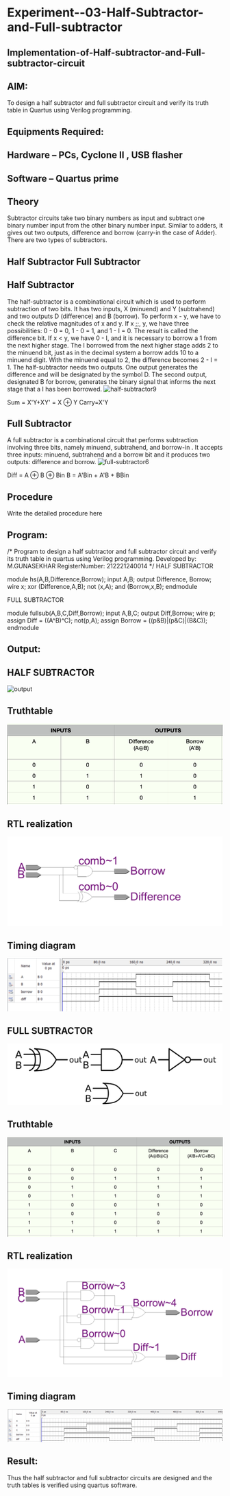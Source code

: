 # Experiment--03-Half-Subtractor-and-Full-subtractor
## Implementation-of-Half-subtractor-and-Full-subtractor-circuit
## AIM:
To design a half subtractor and full subtractor circuit and verify its truth table in Quartus using Verilog programming.

## Equipments Required:
## Hardware – PCs, Cyclone II , USB flasher
## Software – Quartus prime
## Theory
Subtractor circuits take two binary numbers as input and subtract one binary number input from the other binary number input. Similar to adders, it gives out two outputs, difference and borrow (carry-in the case of Adder). There are two types of subtractors.

## Half Subtractor Full Subtractor
## Half Subtractor
The half-subtractor is a combinational circuit which is used to perform subtraction of two bits. It has two inputs, X (minuend) and Y (subtrahend) and two outputs D (difference) and B (borrow). To perform x - y, we have to check the relative magnitudes of x and y. If x ;;, y, we have three possibilities: 0 - 0 = 0, 1 - 0 = 1, and 1 - I = 0. The result is called the difference bit. If x < y, we have 0 - I, and it is necessary to borrow a 1 from the next higher stage. The I borrowed from the next higher stage adds 2 to the minuend bit, just as in the decimal system a borrow adds 10 to a minuend digit. With the minuend equal to 2, the difference becomes 2 - I = 1. The half-subtractor needs two outputs. One output generates the difference and will be designated by the symbol D. The second output, designated B for borrow, generates the binary signal that informs the next stage that a I has been borrowed.
![half-subtractor9](https://user-images.githubusercontent.com/36288975/166112538-58c3bc7c-ee5d-4e6a-ac8d-8e8328efe27a.png)


Sum = X'Y+XY' = X ⊕ Y
Carry=X'Y

## Full Subtractor
A full subtractor is a combinational circuit that performs subtraction involving three bits, namely minuend, subtrahend, and borrow-in . It accepts three inputs: minuend, subtrahend and a borrow bit and it produces two outputs: difference and borrow. 
![full-subtractor6](https://user-images.githubusercontent.com/36288975/166112541-24c68359-3de8-4674-ae22-8272ffc385ed.png)


Diff = A ⊕ B ⊕ Bin B = A'Bin + A'B + BBin

## Procedure



Write the detailed procedure here 


## Program:
/*
Program to design a half subtractor and full subtractor circuit and verify its truth table in quartus using Verilog programming.
Developed by: M.GUNASEKHAR
RegisterNumber:  212221240014
*/
 HALF SUBTRACTOR

module hs(A,B,Difference,Borrow);
input A,B;
output Difference, Borrow;
wire x;
xor (Difference,A,B);
not (x,A);
and (Borrow,x,B);
endmodule

FULL SUBTRACTOR


module fullsub(A,B,C,Diff,Borrow);
input A,B,C;
output Diff,Borrow;
wire p;
assign Diff = ((A^B)^C);
not(p,A);
assign Borrow = ((p&B)|(p&C)|(B&C));
endmodule

## Output:
## HALF SUBTRACTOR
![output](https://github.com/gunasekhar159/Experiment--03-Half-Subtractor-and-Full-subtractor/blob/main/11.png/raw=true)

## Truthtable
![output](https://github.com/gunasekhar159/Experiment--03-Half-Subtractor-and-Full-subtractor/blob/main/12.png?raw=true)




##  RTL realization
![output](https://github.com/gunasekhar159/Experiment--03-Half-Subtractor-and-Full-subtractor/blob/main/13.png?raw=true)


## Timing diagram 
![output](https://github.com/gunasekhar159/Experiment--03-Half-Subtractor-and-Full-subtractor/blob/main/14.png?raw=true)

## FULL SUBTRACTOR
![output](https://github.com/gunasekhar159/Experiment--03-Half-Subtractor-and-Full-subtractor/blob/main/15.png?raw=true)

## Truthtable
![output](https://github.com/gunasekhar159/Experiment--03-Half-Subtractor-and-Full-subtractor/blob/main/16.png?raw=true)

## RTL realization
![output](https://github.com/gunasekhar159/Experiment--03-Half-Subtractor-and-Full-subtractor/blob/main/17.png?raw=true)

## Timing diagram
![output](https://github.com/gunasekhar159/Experiment--03-Half-Subtractor-and-Full-subtractor/blob/main/18.png?raw=true)

## Result:
Thus the half subtractor and full subtractor circuits are designed and the truth tables is verified using quartus software.
